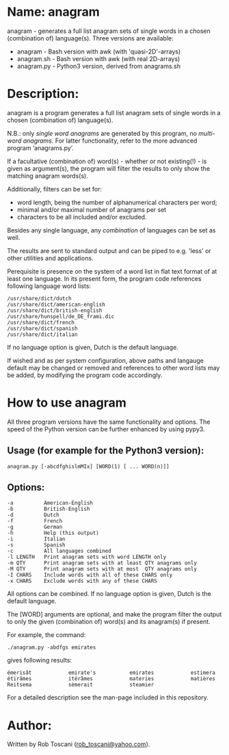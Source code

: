 # Name: anagram
anagram - generates a full list anagram sets of single words in a chosen (combination of) language(s). Three versions are available:
- anagram    - Bash version with awk (with 'quasi-2D'-arrays)
- anagram.sh - Bash version with awk (with real 2D-arrays)
- anagram.py - Python3 version, derived from anagrams.sh

# Description:
anagram is a program generates a full list anagram sets of single words in a chosen
(combination of) language(s).

N.B.: only *single word anagrams* are generated by this program, no *multi-word anagrams*.
For latter functionality, refer to the more advanced program ‘anagrams.py’.

If a facultative (combination of) word(s) - whether or not existing(!) - is given as argument(s),
the program will filter the results to only show the matching anagram words(s). 

Additionally, filters can be set for:
- word length, being the number of alphanumerical characters per word;
- minimal and/or maximal number of anagrams per set
- characters to be all included and/or excluded.

Besides any single language, any *combination* of languages can be set as well.

The results are sent to standard output and can be piped to e.g. 'less' or other utilities and applications.

Perequisite is presence on the system of a word list in flat text format of at least one language.
In its present form, the program code references following language word lists: 

	/usr/share/dict/dutch
	/usr/share/dict/american-english
	/usr/share/dict/british-english
	/usr/share/hunspell/de_DE_frami.dic
	/usr/share/dict/french
	/usr/share/dict/spanish
	/usr/share/dict/italian

If no language option is given, Dutch is the default language.

If wished and as per system configuration, above paths and langauge default may be changed or removed and references to other word lists may be added, by modifying the program code accordingly.

# How to use anagram

All three program versions have the same functionality and options.
The speed of the Python version can be further enhanced by using pypy3.

## Usage (for example for the Python3 version):

	anagram.py [-abcdfghislmMIx] [WORD(1) [ ... WORD(n)]]

## Options:
	-a          American-English
	-b          British-English
	-d          Dutch
	-f          French
	-g          German
	-h          Help (this output)
	-i          Italian
	-s          Spanish
	-c          All languages combined
	-l LENGTH   Print anagram sets with word LENGTH only
	-m QTY      Print anagram sets with at least QTY anagrams only
	-M QTY      Print anagram sets with at most  QTY anagrams only
	-I CHARS    Include words with all of these CHARS only
	-x CHARS    Exclude words with any of these CHARS

All options can be combined. If no language option is given, Dutch is the default language.

The [WORD] arguments are optional, and make the program filter the output to only the given (combination of) word(s) and its anagram(s) if present.

For example, the command:

	./anagram.py -abdfgs emirates

gives following results:

	émerisât            emirate's           emirates            estimera            étirâmes            itérâmes            materies            matières            Reitsema            sèmerait            steamier 

For a detailed description see the man-page included in this repository.

# Author:
Written by Rob Toscani (rob_toscani@yahoo.com).
